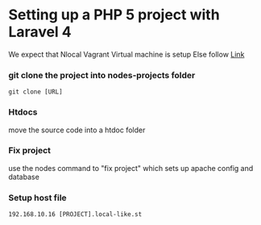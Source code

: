 # Setting up a PHP 5 project with Laravel 4

We expect that Nlocal Vagrant Virtual machine is setup
Else follow [Link](https://github.com/nodes-php/readme/blob/master/Guides/Setup/setup-php5-local-enviroment.md)

### git clone the project into nodes-projects folder
`git clone [URL]` 

### Htdocs
move the source code into a htdoc folder

### Fix project
use the nodes command to "fix project" which sets up apache config and database

### Setup host file
```
192.168.10.16 [PROJECT].local-like.st
```